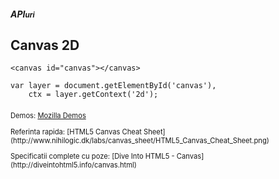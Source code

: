 ##### API<small>uri</small>
## Canvas 2D

```
<canvas id="canvas"></canvas>
```

```
var layer = document.getElementById('canvas'),
    ctx = layer.getContext('2d');
```

<p style="margin-top:20px; font-size:80%;">Demos: <a href="https://developer.mozilla.org/ms/demos/tag/tech:canvas">Mozilla Demos</a>
<p style="font-size:80%;">Referinta rapida: [HTML5 Canvas Cheat Sheet](http://www.nihilogic.dk/labs/canvas_sheet/HTML5_Canvas_Cheat_Sheet.png)</p>
<p style="font-size:80%;">Specificatii complete cu poze: [Dive Into HTML5 - Canvas](http://diveintohtml5.info/canvas.html)</p>